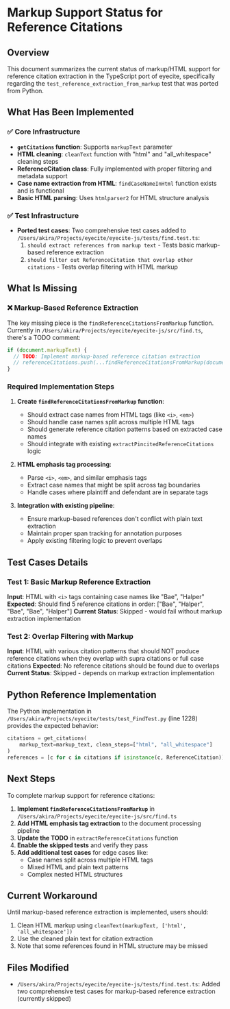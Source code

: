 # Markup Support Status for Reference Citations

## Overview

This document summarizes the current status of markup/HTML support for reference citation extraction in the TypeScript port of eyecite, specifically regarding the `test_reference_extraction_from_markup` test that was ported from Python.

## What Has Been Implemented

### ✅ Core Infrastructure
- **`getCitations` function**: Supports `markupText` parameter
- **HTML cleaning**: `cleanText` function with "html" and "all_whitespace" cleaning steps
- **ReferenceCitation class**: Fully implemented with proper filtering and metadata support
- **Case name extraction from HTML**: `findCaseNameInHtml` function exists and is functional
- **Basic HTML parsing**: Uses `htmlparser2` for HTML structure analysis

### ✅ Test Infrastructure
- **Ported test cases**: Two comprehensive test cases added to `/Users/akira/Projects/eyecite/eyecite-js/tests/find.test.ts`:
  1. `should extract references from markup text` - Tests basic markup-based reference extraction
  2. `should filter out ReferenceCitation that overlap other citations` - Tests overlap filtering with HTML markup

## What Is Missing

### ❌ Markup-Based Reference Extraction
The key missing piece is the `findReferenceCitationsFromMarkup` function. Currently in `/Users/akira/Projects/eyecite/eyecite-js/src/find.ts`, there's a TODO comment:

```typescript
if (document.markupText) {
  // TODO: Implement markup-based reference citation extraction
  // referenceCitations.push(...findReferenceCitationsFromMarkup(document, [citation]))
}
```

### Required Implementation Steps

1. **Create `findReferenceCitationsFromMarkup` function**:
   - Should extract case names from HTML tags (like `<i>`, `<em>`)
   - Should handle case names split across multiple HTML tags
   - Should generate reference citation patterns based on extracted case names
   - Should integrate with existing `extractPincitedReferenceCitations` logic

2. **HTML emphasis tag processing**:
   - Parse `<i>`, `<em>`, and similar emphasis tags
   - Extract case names that might be split across tag boundaries
   - Handle cases where plaintiff and defendant are in separate tags

3. **Integration with existing pipeline**:
   - Ensure markup-based references don't conflict with plain text extraction
   - Maintain proper span tracking for annotation purposes
   - Apply existing filtering logic to prevent overlaps

## Test Cases Details

### Test 1: Basic Markup Reference Extraction
**Input**: HTML with `<i>` tags containing case names like "Bae", "Halper"
**Expected**: Should find 5 reference citations in order: ["Bae", "Halper", "Bae", "Bae", "Halper"]
**Current Status**: Skipped - would fail without markup extraction implementation

### Test 2: Overlap Filtering with Markup
**Input**: HTML with various citation patterns that should NOT produce reference citations when they overlap with supra citations or full case citations
**Expected**: No reference citations should be found due to overlaps
**Current Status**: Skipped - depends on markup extraction implementation

## Python Reference Implementation

The Python implementation in `/Users/akira/Projects/eyecite/tests/test_FindTest.py` (line 1228) provides the expected behavior:

```python
citations = get_citations(
    markup_text=markup_text, clean_steps=["html", "all_whitespace"]
)
references = [c for c in citations if isinstance(c, ReferenceCitation)]
```

## Next Steps

To complete markup support for reference citations:

1. **Implement `findReferenceCitationsFromMarkup`** in `/Users/akira/Projects/eyecite/eyecite-js/src/find.ts`
2. **Add HTML emphasis tag extraction** to the document processing pipeline
3. **Update the TODO** in `extractReferenceCitations` function
4. **Enable the skipped tests** and verify they pass
5. **Add additional test cases** for edge cases like:
   - Case names split across multiple HTML tags
   - Mixed HTML and plain text patterns
   - Complex nested HTML structures

## Current Workaround

Until markup-based reference extraction is implemented, users should:
1. Clean HTML markup using `cleanText(markupText, ['html', 'all_whitespace'])`
2. Use the cleaned plain text for citation extraction
3. Note that some references found in HTML structure may be missed

## Files Modified

- `/Users/akira/Projects/eyecite/eyecite-js/tests/find.test.ts`: Added two comprehensive test cases for markup-based reference extraction (currently skipped)